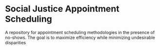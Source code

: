 # Social Justice Appointment Scheduling
 A repository for appointment scheduling methodologies in the presence of no-shows. The goal is to maximize efficiency while minimizing undesirable disparities
